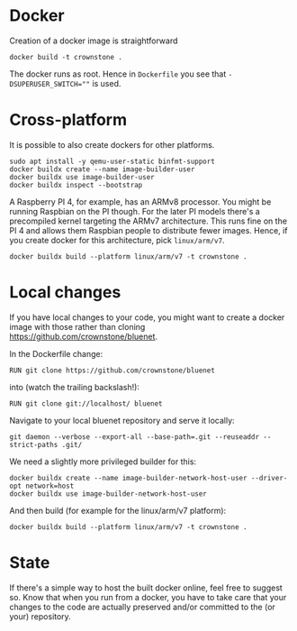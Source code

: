# Docker

Creation of a docker image is straightforward

```
docker build -t crownstone .
```

The docker runs as root. Hence in `Dockerfile` you see that `-DSUPERUSER_SWITCH=""` is used.

# Cross-platform

It is possible to also create dockers for other platforms.

```
sudo apt install -y qemu-user-static binfmt-support
docker buildx create --name image-builder-user
docker buildx use image-builder-user
docker buildx inspect --bootstrap
```

A Raspberry PI 4, for example, has an ARMv8 processor. You might be running Raspbian on the PI though. For the later PI models there's a precompiled kernel targeting the ARMv7 architecture. This runs fine on the PI 4 and allows them Raspbian people to distribute fewer images. Hence, if you create docker for this architecture, pick `linux/arm/v7`.

```
docker buildx build --platform linux/arm/v7 -t crownstone .
```

# Local changes

If you have local changes to your code, you might want to create a docker image with those rather than cloning <https://github.com/crownstone/bluenet>.

In the Dockerfile change:

```
RUN git clone https://github.com/crownstone/bluenet
```

into (watch the trailing backslash!):

```
RUN git clone git://localhost/ bluenet
```

Navigate to your local bluenet repository and serve it locally:

```
git daemon --verbose --export-all --base-path=.git --reuseaddr --strict-paths .git/
```

We need a slightly more privileged builder for this:

```
docker buildx create --name image-builder-network-host-user --driver-opt network=host
docker buildx use image-builder-network-host-user
```

And then build (for example for the linux/arm/v7 platform):

```
docker buildx build --platform linux/arm/v7 -t crownstone .
```

# State

If there's a simple way to host the built docker online, feel free to suggest so. Know that when you run from a docker,
you have to take care that your changes to the code are actually preserved and/or committed to the (or your) repository.
